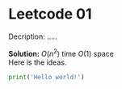 # Leetcode 01
Decription: .....

**Solution:** $O(n^2)$ time $O(1)$ space  
Here is the ideas.


```python
print('Hello world!')
```
